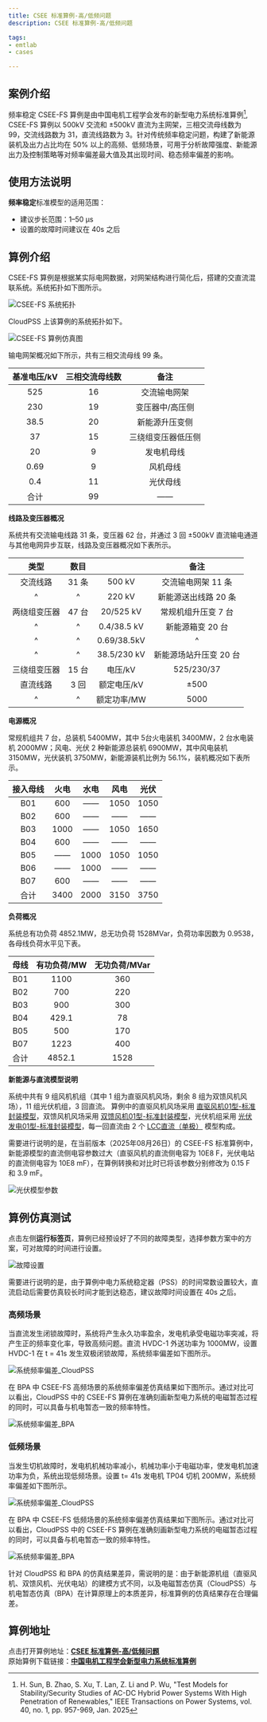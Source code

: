 ```yaml
---
title: CSEE 标准算例-高/低频问题
description: CSEE 标准算例-高/低频问题

tags:
- emtlab
- cases

---
```


<!-- import DocCardList from '@theme/DocCardList';

<DocCardList /> -->

## 案例介绍
频率稳定 CSEE-FS 算例是由中国电机工程学会发布的新型电力系统标准算例[^CSEE-FS], CSEE-FS 算例以 500kV 交流和 ±500kV 直流为主网架，三相交流母线数为 99，交流线路数为 31，直流线路数为 3。针对传统频率稳定问题，构建了新能源装机及出力占比均在 50% 以上的高频、低频场景，可用于分析故障强度、新能源出力及控制策略等对频率偏差最大值及其出现时间、稳态频率偏差的影响。

## 使用方法说明
**频率稳定**标准模型的适用范围：  
   + 建议步长范围：1–50 μs  
   + 设置的故障时间建议在 40s 之后  

## 算例介绍
CSEE-FS 算例是根据某实际电网数据，对网架结构进行简化后，搭建的交直流混联系统。系统拓扑如下图所示。

![CSEE-FS 系统拓扑](./topology_of_csee_fs_main_grid.png "CSEE-FS 系统拓扑")

CloudPSS 上该算例的系统拓扑如下。

![CSEE-FS 算例仿真图](./csee_fs_main_grid_in_cloudpss.png "CSEE-FS 算例仿真图")

输电网架概况如下所示，共有三相交流母线 99 条。

| 基准电压/kV  | 三相交流母线数 | 备注 |
|:------: |:----: |:----------:|
| 525 | 16 | 交流输电网架 |
| 230 | 19 | 变压器中/高压侧 |
| 38.5 | 20 | 新能源升压变侧 |
| 37 | 15 | 三绕组变压器低压侧 |
| 20 | 9 | 发电机母线 |
| 0.69 | 9 | 风机母线 |
| 0.4 | 11 | 光伏母线 |
| 合计 | 99| —— |

**线路及变压器概况**

系统共有交流输电线路 31 条，变压器 62 台，并通过 3 回 ±500kV 直流输电通道与其他电网异步互联，线路及变压器概况如下表所示。


| 类型  | 数目 |   | 备注 |
|:----: |:----:|:---:|:----:|
| 交流线路 | 31 条 | 500 kV | 交流输电网架 11 条 |
| ^ | ^ | 220 kV  | 新能源送出线路 20 条 |
| 两绕组变压器 | 47 台 | 20/525 kV | 常规机组升压变 7 台 |
| ^ | ^ | 0.4/38.5 kV | 新能源箱变 20 台 |
| ^ | ^ | 0.69/38.5kV | ^ |
| ^ | ^ | 38.5/230 kV | 新能源场站升压变 20 台 |
| 三绕组变压器 | 15 台 | 电压/kV | 525/230/37 |
| 直流线路 | 3 回 | 额定电压/kV | ±500 |
| ^ | ^ | 额定功率/MW  | 5000 |


**电源概况**

常规机组共 7 台，总装机 5400MW，其中 5台火电装机 3400MW，2 台水电装机 2000MW；风电、光伏 2 种新能源总装机 6900MW，其中风电装机 3150MW，光伏装机 3750MW，新能源装机比例为 56.1%，装机概况如下表所示。

| 接入母线  | 火电 | 水电 | 风电   | 光伏 |
|:------: |:----:|:-------:|:------:|:----:|
| B01 | 600 | —— | 1050 | 1050 |
| B02 | 600 | —— | —— | —— |
| B03 | 1000 | —— | 1050 | 1650 |
| B04 | 600 | —— | —— | —— |
| B05 | —— | 1000 | 1050 | 1050 |
| B06 | —— | 1000 | —— | —— |
| B07 | 600 | —— | —— | —— |
| 合计 | 3400  | 2000 | 3150 | 3750 |

**负荷概况**

系统总有功负荷 4852.1MW，总无功负荷 1528MVar，负荷功率因数为 0.9538，各母线负荷水平见下表。

| 母线  | 有功负荷/MW | 无功负荷/MVar |
|:------: |:----:|:-------:|
| B01 | 1100 | 360 |
| B02 | 700 | 220 |
| B03 | 900 | 300 |
| B04 | 429.1 | 78 |
| B05 | 500 | 170 |
| B07 | 1223 | 400 |
| 合计 | 4852.1  | 1528 |

**新能源与直流模型说明**

系统中共有 9 组风机机组（其中 1 组为直驱风机风场，剩余 8 组为双馈风机风场），11 组光伏机组，3 回直流。 算例中的直驱风机风场采用 [直驱风机01型-标准封装模型](../../../10-typical-cases/20-wind-power-system/30-wtg_pmsg_f/10-wtg_pmsg_01-avm-stdm-v2/index.md)，双馈风机风场采用 [双馈风机01型-标准封装模型](../../../10-typical-cases/20-wind-power-system/40-wtg_dfig_f/10-wtg_dfig_01-avm-stdm-v1/index.md)，光伏机组采用 [光伏发电01型-标准封装模型](../../../10-typical-cases/30-photovoltaic-power-system/30-pvs_f/10-pvs_01-avm-stdm-v1/index.md)，每一回直流由 2 个 [LCC直流（单极）](../../../../../documents/software/20-emtlab/110-component-library/30-dc-modules/10-dc-electrical-modules/20-DCLine_sp/index.md) 模型构成。

需要进行说明的是，在当前版本（2025年08月26日）的 CSEE-FS 标准算例中，新能源模型的直流侧电容参数过大（直驱风机的直流侧电容为 10E8 F，光伏电站的直流侧电容为 10E8 mF），在算例转换和对比时已将该参数分别修改为 0.15 F 和 3.9 mF。

![光伏模型参数](./bpa_pv_parameters.png "光伏模型参数")

## 算例仿真测试
点击左侧**运行标签页**，算例已经预设好了不同的故障类型，选择参数方案中的方案，可对故障的时间进行设置。

![故障设置](./fault_time_set.png "故障设置")

需要进行说明的是，由于算例中电力系统稳定器（PSS）的时间常数设置较大，直流启动后需要仿真较长时间才能到达稳态，建议故障时间设置在 40s 之后。

### 高频场景
当直流发生闭锁故障时，系统将产生永久功率盈余，发电机承受电磁功率突减，将产生正的频率变化率，导致高频问题。直流 HVDC-1 外送功率为 1000MW，设置 HVDC-1 在 t = 41s 发生双极闭锁故障，系统频率偏差如下图所示。

![系统频率偏差_CloudPSS](./cloudpss_high_frequency.png "系统频率偏差_CloudPSS")

在 BPA 中 CSEE-FS 高频场景的系统频率偏差仿真结果如下图所示。通过对比可以看出，CloudPSS 中的 CSEE-FS 算例在准确刻画新型电力系统的电磁暂态过程的同时，可以具备与机电暂态一致的频率特性。

![系统频率偏差_BPA](./bpa_high_frequency.png "系统频率偏差_BPA")


### 低频场景
当发生切机故障时，发电机机械功率减小，机械功率小于电磁功率，使发电机加速功率为负，系统出现低频场景。设置 t= 41s 发电机 TP04 切机 200MW，系统频率偏差如下图所示。

![系统频率偏差_CloudPSS](./cloudpss_low_frequency.png "系统频率偏差_CloudPSS")

在 BPA 中 CSEE-FS 低频场景的系统频率偏差仿真结果如下图所示。通过对比可以看出，CloudPSS 中的 CSEE-FS 算例在准确刻画新型电力系统的电磁暂态过程的同时，可以具备与机电暂态一致的频率特性。

![系统频率偏差_BPA](./bpa_low_frequency.png "系统频率偏差_BPA")

针对 CloudPSS 和 BPA 的仿真结果差异，需说明的是：由于新能源机组（直驱风机、双馈风机、光伏电站）的建模方式不同，以及电磁暂态仿真（CloudPSS）与机电暂态仿真（BPA）在计算原理上的本质差异，标准算例的仿真结果存在合理偏差。

## 算例地址
点击打开算例地址：[**CSEE 标准算例-高/低频问题**](https://cloudpss.net/model/open-cloudpss/CSEE_FS-v1b1)  
原始算例下载链接：[**中国电机工程学会新型电力系统标准算例**](https://www.csee.org.cn//portal/qtxx/20240921/33256.html)


[^CSEE-FS]:H. Sun, B. Zhao, S. Xu, T. Lan, Z. Li and P. Wu, "Test Models for Stability/Security Studies of AC-DC Hybrid Power Systems With High Penetration of Renewables," IEEE Transactions on Power Systems, vol. 40, no. 1, pp. 957-969, Jan. 2025

<!-- ## 附：修改及调试日志
20250801 编写案例文档  
20250805 添加新能源与直流模型说明 -->